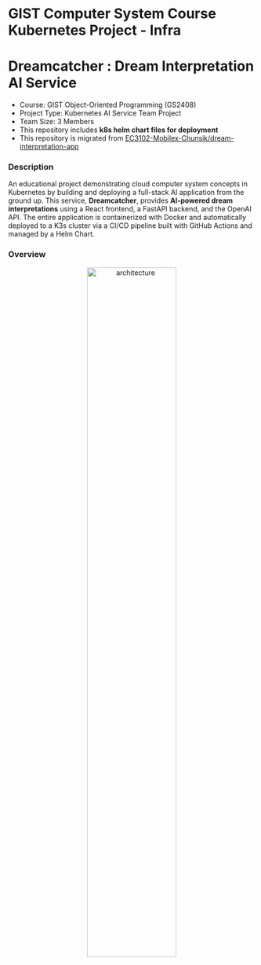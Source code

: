 # GIST Computer System Course Kubernetes Project - Infra
# Dreamcatcher : Dream Interpretation AI Service 

- Course: GIST Object-Oriented Programming (GS2408)
- Project Type: Kubernetes AI Service Team Project
- Team Size: 3 Members
- This repository includes **k8s helm chart files for deployment** 
- This repository is migrated from [EC3102-Mobilex-Chunsik/dream-interpretation-app](https://github.com/EC3102-Mobilex-Chunsik/dream-interpretation-app)

### Description
An educational project demonstrating cloud computer system concepts in Kubernetes by building and deploying a full-stack AI application from the ground up. This service, **Dreamcatcher**, provides **AI-powered dream interpretations** using a React frontend, a FastAPI backend, and the OpenAI API. The entire application is containerized with Docker and automatically deployed to a K3s cluster via a CI/CD pipeline built with GitHub Actions and managed by a Helm Chart.

### Overview

<p align="center">
<img width="60%" alt="architecture" src="https://github.com/user-attachments/assets/72261e3a-71e6-4f76-a78b-56a90238efc6" />
</p>  
